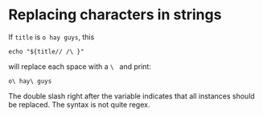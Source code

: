 # Replacing characters in strings

If `title` is `o hay guys`, this

    echo "${title// /\ }"

will replace each space with a `\ ` and print:

    o\ hay\ guys

The double slash right after the variable indicates that all instances should be replaced. The syntax is not quite regex.
